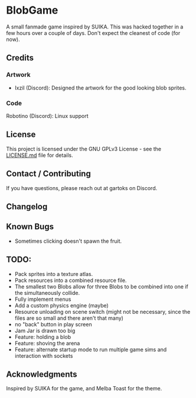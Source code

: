 # BlobGame
 A small fanmade game inspired by SUIKA.
This was hacked together in a few hours over a couple of days. Don't expect the cleanest of code (for now).

## Credits

 ### Artwork
- Ixzil (Discord): Designed the artwork for the good looking blob sprites.

### Code
Robotino (Discord): Linux support

## License
This project is licensed under the GNU GPLv3 License - see the [LICENSE.md](LICENSE.md) file for details.

## Contact / Contributing
If you have questions, please reach out at gartoks on Discord.

## Changelog

## Known Bugs
- Sometimes clicking doesn't spawn the fruit.

## TODO:
- Pack sprites into a texture atlas.
- Pack resources into a combined resource file.
- The smallest two Blobs allow for three Blobs to be combined into one if the simultaneously collide.
- Fully implement menus
- Add a custom physics engine (maybe)
- Resource unloading on scene switch (might not be necessary, since the files are so small and there aren't that many)
- no "back" button in play screen
- Jam Jar is drawn too big
- Feature: holding a blob
- Feature: shoving the arena
- Feature: alternate startup mode to run multiple game sims and interaction with sockets

## Acknowledgments
Inspired by SUIKA for the game, and Melba Toast for the theme.